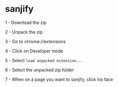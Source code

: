 # sanjify

1 - Download the zip

2 - Unpack the zip

3 - Go to chrome://extensions

4 - Click on Developer mode

5 - Select `load unpacked extension...`

6 - Select the unpacked zip folder

7 - When on a page you want to sanjify, click his face
